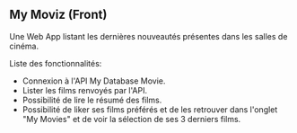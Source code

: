 ## My Moviz (Front) 

Une Web App listant les dernières nouveautés présentes dans les salles de cinéma.

Liste des fonctionnalités:

- Connexion à l'API My Database Movie.
- Lister les films renvoyés par l'API.
- Possibilité de lire le résumé des films.
- Possibilité de liker ses films préférés et de les retrouver dans l'onglet "My Movies" et de voir la sélection de ses 3      derniers films.

